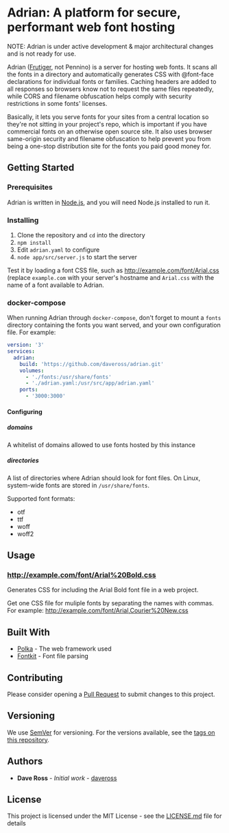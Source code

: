 # Adrian: A platform for secure, performant web font hosting

NOTE: Adrian is under active development & major architectural changes and is not ready for use.

Adrian ([Frutiger](https://en.wikipedia.org/wiki/Adrian_Frutiger), not Pennino) is a server for hosting web fonts. It scans all the fonts in a directory and automatically generates CSS with @font-face declarations for individual fonts or families. Caching headers are added to all responses so browsers know not to request the same files repeatedly, while CORS and filename obfuscation helps comply with security restrictions in some fonts' licenses.

Basically, it lets you serve fonts for your sites from a central location so they're not sitting in your project's repo, which is important if you have commercial fonts on an otherwise open source site. It also uses browser same-origin security and filename obfuscation to help prevent you from being a one-stop distribution site for the fonts you paid good money for.

## Getting Started

### Prerequisites

Adrian is written in [Node.js](https://nodejs.org/en/), and you will need Node.js installed to run it.

### Installing

1. Clone the repository and `cd` into the directory
1. `npm install`
1. Edit `adrian.yaml` to configure
1. `node app/src/server.js` to start the server

Test it by loading a font CSS file, such as http://example.com/font/Arial.css (replace `example.com` with your server's hostname and `Arial.css` with the name of a font available to Adrian.

### docker-compose

When running Adrian through `docker-compose`, don't forget to mount a `fonts` directory containing the fonts you want served, and your own configuration file. For example:

```yaml
version: '3'
services:
  adrian:
    build: 'https://github.com/daveross/adrian.git'
    volumes:
      - './fonts:/usr/share/fonts'
      - './adrian.yaml:/usr/src/app/adrian.yaml'
    ports:
      - '3000:3000'
```

#### Configuring

##### domains

A whitelist of domains allowed to use fonts hosted by this instance

##### directories

A list of directories where Adrian should look for font files. On Linux, system-wide fonts are stored in `/usr/share/fonts`.

Supported font formats:

* otf
* ttf
* woff
* woff2

## Usage

### http://example.com/font/Arial%20Bold.css

Generates CSS for including the Arial Bold font file in a web project.

Get one CSS file for muliple fonts by separating the names with commas. For example: http://example.com/font/Arial,Courier%20New.css

## Built With

* [Polka](https://github.com/lukeed/polka) - The web framework used
* [Fontkit](https://github.com/devongovett/fontkit) - Font file parsing

## Contributing

Please consider opening a [Pull Request](https://github.com/daveross/adrian/pulls) to submit changes to this project.

## Versioning

We use [SemVer](http://semver.org/) for versioning. For the versions available, see the [tags on this repository](https://github.com/daveross/adrian/tags). 

## Authors

* **Dave Ross** - *Initial work* - [daveross](https://github.com/daveross)

## License

This project is licensed under the MIT License - see the [LICENSE.md](LICENSE.md) file for details
